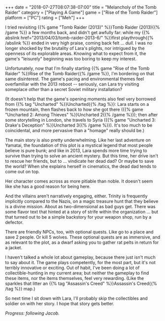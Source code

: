 +++
date = "2018-07-27T08:07:38-07:00"
title = "Melancholy of the Tomb Raider"
category = ["Playing A Game"]
game = ["Rise of the Tomb Raider"]
platform = ["PC"]
rating = ["Meh"]
+++

I tried revisiting {{% game "Tomb Raider (2013)" %}}Tomb Raider (2013){{% /game %}} a few months back, and didn't get awfully far: while my {{% abslink href="2013/04/03/tomb-raider-2013-6/" %}}first playthrough{{% /abslink %}} ended in very high praise, coming back felt ... <i>dull</i>.  I was no longer shocked by the brutality of Lara's plights, nor intrigued by the openness of its explorable areas.  Knowing what to expect from it, the game's "leisurely" beginning was too boring to keep my interest.

Unfortunately, now that I'm finally starting {{% game "Rise of the Tomb Raider" %}}Rise of the Tomb Raider{{% /game %}}, I'm bordering on that same disinterest.  The game's pacing and environmental themes feel overfamiliar with the 2013 reboot -- seriously, can Lara try visiting someplace <i>other</i> than a secret Soviet military installation?

(It doesn't help that the game's opening moments also feel very borrowed from {{% tag "Uncharted" %}}Uncharted{{% /tag %}}: Lara starts on a frozen mountain, then flashes back to how she got there ({{% game "Uncharted 2: Among Thieves" %}}Uncharted 2{{% /game %}}); then after some storytelling in London, she travels to Syria ({{% game "Uncharted 3: Drake's Deception" %}}Uncharted 3{{% /game %}}).  It's too much to be coincidental, and more pervasive than a "homage" really should be.)

The main story is also pretty underwhelming.  Like her last adventure on Yamatai, the foundation of this plot is a mystical legend that most people believe is pure bunk; and like in 2013, Lara spends more time trying to survive than trying to solve an ancient mystery.  But this time, her drive isn't to rescue her friends, but to ... vindicate her dead dad?  Or maybe to save the world?  When she explains herself in cinematics, the dead dad tends to come out on top.

Her character comes across as more pitiable than noble.  It doesn't seem like she has a good reason for being here.

And the villains aren't narratively engaging, either.  Trinity is frequently implicitly compared to the Nazis, on a magic treasure hunt that they believe is a divine mission.  About as two-dimensional as bad guys get.  There was some flavor text that hinted at a story of strife within the organization ... but that turned out to be a simple backstory for your weapon shop, run by a defector.

There are friendly NPCs, too, with optional quests.  Like go to a place and save 2 people.  Or kill 5 wolves.  These optional quests are as immersive, and as relevant to the plot, as a dwarf asking you to gather rat pelts in return for a jacket.

I haven't talked a whole lot about gameplay, because there just isn't much to say about it.  The game plays competently, for the most part, but it's not terribly innovative or exciting.  Out of habit, I've been doing a lot of collectible-hunting in my current area; but neither the gameplay to find these items, nor the items themselves, feel very rewarding.  (Like the sparkles that litter an {{% tag "Assassin's Creed" %}}Assassin's Creed{{% /tag %}} map.)

So next time I sit down with Lara, I'll probably skip the collectibles and soldier on with her story.  I hope that story gets better.

<i>Progress: following Jacob.</i>
